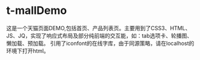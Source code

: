 # t-mallDemo
这是一个天猫页面DEMO,包括首页、产品列表页。主要用到了CSS3、HTML、JS、JQ，实现了响应式布局及部分纯前端的交互能，如：tab选项卡、轮播图、懒加载、预加载。
引用了iconfont的在线字库，由于同源策略，请在localhost的环境下打开html。
